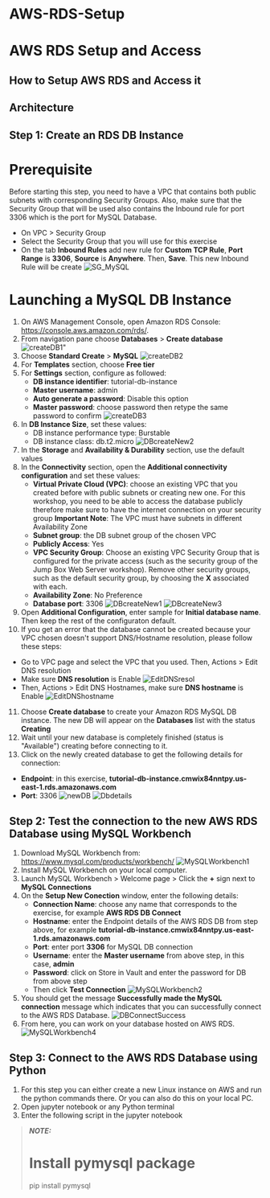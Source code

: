 # AWS-RDS-Setup
 # AWS RDS Setup and Access
 ## How to Setup AWS RDS and Access it
 ## Architecture


 ## Step 1: Create an RDS DB Instance
 # Prerequisite
 Before starting this step, you need to have a VPC that contains both public subnets with corresponding Security Groups.
 Also, make sure that the Security Group that will be used also contains the Inbound rule for port 3306 which is the port for MySQL Database.
 - On VPC > Security Group
 - Select the Security Group that you will use for this exercise
 - On the tab **Inbound Rules** add new rule for **Custom TCP Rule**, **Port Range** is **3306**, **Source** is **Anywhere**. Then, **Save**. This new Inbound Rule will be create
 ![SG_MySQL](https://user-images.githubusercontent.com/57285863/70044255-50b37b80-15c2-11ea-982d-6d971b39aa39.png)

 # Launching a MySQL DB Instance
 1. On AWS Management Console, open Amazon RDS Console: https://console.aws.amazon.com/rds/.
 2. From navigation pane choose **Databases** > **Create database**
 ![createDB1](https://user-images.githubusercontent.com/57285863/69810032-50df0000-11eb-11ea-8361-3f7ed54547aa.png)"
 3. Choose **Standard Create** > **MySQL**
 ![createDB2](https://user-images.githubusercontent.com/57285863/69810533-6acd1280-11ec-11ea-8eb0-6b180cba16b6.png)
 4. For **Templates** section, choose **Free tier**
 5. For **Settings** section, configure as followed:
    - **DB instance identifier**: tutorial-db-instance
    - **Master username**: admin
    - **Auto generate a password**: Disable this option
    - **Master password**: choose password then retype the same password to confirm
![createDB3](https://user-images.githubusercontent.com/57285863/69810966-5a696780-11ed-11ea-8da9-f2929aa1e80b.png)
6. In **DB Instance Size**, set these values:
   - DB instance performance type: Burstable
   - DB instance class: db.t2.micro
![DBcreateNew2](https://user-images.githubusercontent.com/57285863/70054100-24eec080-15d7-11ea-90a0-df26377c9a5b.png)
7. In the **Storage** and **Availability & Durability** section, use the default values
8. In the **Connectivity** section, open the **Additional connectivity configuration** and set these values:
   - **Virtual Private Cloud (VPC)**: choose an existing VPC that you created before with public subnets or creating new one. For this workshop, you need to be able to access the database publicly therefore make sure to have the internet connection on your security group
   **Important Note**: The VPC must have subnets in different Availability Zone
   - **Subnet group**: the DB subnet group of the chosen VPC
   - **Publicly Access**: Yes
   - **VPC Security Group**: Choose an existing VPC Security Group that is configured for the private access (such as the security group of the Jump Box Web Server workshop). Remove other security groups, such as the default security group, by choosing the **X** associated with each.
   - **Availability Zone**: No Preference
   - **Database port**: 3306
![DBcreateNew1](https://user-images.githubusercontent.com/57285863/70053964-e0fbbb80-15d6-11ea-8d7b-92a1bac5bf0c.png)
![DBcreateNew3](https://user-images.githubusercontent.com/57285863/70054038-04266b00-15d7-11ea-9e1a-a0c3de546871.png)
9. Open **Additional Configuration**, enter sample for **Initial database name**. Then keep the rest of the configuraton default.
10. If you get an error that the database cannot be created because your VPC chosen doesn't support DNS/Hostname resolution, please follow these steps:
   - Go to VPC page and select the VPC that you used. Then, Actions > Edit DNS resolution
   - Make sure **DNS resolution** is Enable
![EditDNSresol](https://user-images.githubusercontent.com/57285863/70037898-9fa7e380-15b7-11ea-860c-ddf2b9a9447c.png)
   - Then, Actions > Edit DNS Hostnames, make sure **DNS hostname** is Enable
![EditDNShostname](https://user-images.githubusercontent.com/57285863/70038015-dbdb4400-15b7-11ea-858f-cb87e8fbd2f7.png)
11. Choose **Create database** to create your Amazon RDS MySQL DB instance. The new DB will appear on the **Databases** list with the status **Creating**
12. Wait until your new database is completely finished (status is "Available") creating before connecting to it.
13. Click on the newly created database to get the following details for connection:
   - **Endpoint**: in this exercise, **tutorial-db-instance.cmwix84nntpy.us-east-1.rds.amazonaws.com**
   - **Port**: 3306
![newDB](https://user-images.githubusercontent.com/57285863/70038549-b569d880-15b8-11ea-9369-79b9d4fab28f.png)
![Dbdetails](https://user-images.githubusercontent.com/57285863/70038437-82bfe000-15b8-11ea-9c36-742dfa5464d1.png)

## Step 2: Test the connection to the new AWS RDS Database using MySQL Workbench
1. Download MySQL Workbench from: https://www.mysql.com/products/workbench/
![MySQLWorkbench1](https://user-images.githubusercontent.com/57285863/70038728-08439000-15b9-11ea-9728-9cc451d7eda3.png)
2. Install MySQL Workbench on your local computer.
3. Launch MySQL Workbench > Welcome page > Click the **+** sign next to **MySQL Connections**
4. On the **Setup New Conection** window, enter the following details:
   - **Connection Name**: choose any name that corresponds to the exercise, for example **AWS RDS DB Connect**
   - **Hostname**: enter the Endpoint details of the AWS RDS DB from step above, for example **tutorial-db-instance.cmwix84nntpy.us-east-1.rds.amazonaws.com**
   - **Port**: enter port **3306** for MySQL DB connection
   - **Username**: enter the **Master username** from above step, in this case, **admin**
   - **Password**: click on Store in Vault and enter the password for DB from above step
   - Then click **Test Connection**
![MySQLWorkbench2](https://user-images.githubusercontent.com/57285863/70039628-8bb1b100-15ba-11ea-94a9-a291860e2611.png)
5. You should get the message **Successfully made the MySQL connection** message which indicates that you can successfully connect to the AWS RDS Database.
![DBConnectSuccess](https://user-images.githubusercontent.com/57285863/70044441-ab4cd780-15c2-11ea-807f-c2b81cdb18c3.png)
6. From here, you can work on your database hosted on AWS RDS.
![MySQLWorkbench4](https://user-images.githubusercontent.com/57285863/70044572-e949fb80-15c2-11ea-864c-5cc4db93eaa8.png)

## Step 3: Connect to the AWS RDS Database using Python
1. For this step you can either create a new Linux instance on AWS and run the python commands there. Or you can also do this on your local PC.
2. Open jupyter notebook or any Python terminal
3. Enter the following script in the jupyter notebook
> **_NOTE:_** 
> # Install pymysql package 
> pip install pymysql


